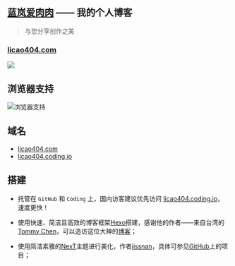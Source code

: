 ## [蓝岚爱肉肉](http://licao404.com/) —— 我的个人博客
>与您分享创作之美

### [licao404.com](http://licao404.com/)
![](http://7xrvo9.com1.z0.glb.clouddn.com/0328/desktop.jpg)

## 浏览器支持

![浏览器支持](http://7xrvo9.com1.z0.glb.clouddn.com/%E6%B5%8F%E8%A7%88%E5%99%A8%E6%94%AF%E6%8C%81.png)


## 域名

 - [licao404.com](http://licao404.com/)
 - [licao404.coding.io](http://licao404.coding.io/)


## 搭建

- 托管在 `GitHub` 和 `Coding` 上，国内访客建议优先访问  [licao404.coding.io](http://licao404.coding.io/)，速度更快！


- 使用快速、简洁且高效的博客框架[Hexo](https://hexo.io/zh-cn/)搭建，感谢他的作者——来自台湾的[Tommy Chen](https://github.com/tommy351)，可以造访这位大神的[博客](https://zespia.tw/)；


- 使用简洁素雅的[NexT](http://theme-next.iissnan.com/)主题进行美化，作者[iissnan](https://github.com/iissnan)，具体可参见[GitHub](https://github.com/iissnan/hexo-theme-next)上的项目；
